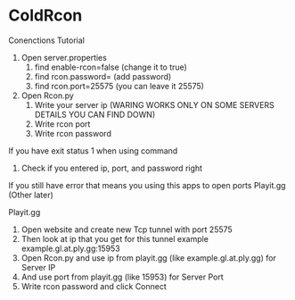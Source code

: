 # ColdRcon

Conenctions Tutorial

  1. Open server.properties
     1. find enable-rcon=false (change it to true)
     2. find rcon.password= (add password)
     3. find rcon.port=25575 (you can leave it 25575)
  2. Open Rcon.py
     1. Write your server ip (WARING WORKS ONLY ON SOME SERVERS DETAILS YOU CAN FIND DOWN)
     2. Write rcon port
     3. Write rcon password

If you have exit status 1 when using command

  1. Check if you entered ip, port, and password right

If you still have error that means you using this apps to open ports
Playit.gg
(Other later)


Playit.gg
  1. Open website and create new Tcp tunnel with port 25575
  2. Then look at ip that you get for this tunnel example example.gl.at.ply.gg:15953
  3. Open Rcon.py and use ip from playit.gg (like example.gl.at.ply.gg) for Server IP
  4. And use port from playit.gg (like 15953) for Server Port
  5. Write rcon password and click Connect
